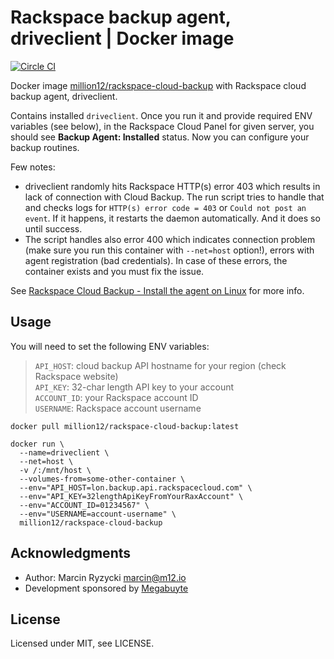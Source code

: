 # Rackspace backup agent, driveclient | Docker image
[![Circle CI](https://circleci.com/gh/million12/docker-rackspace-cloud-backup.svg?style=svg)](https://circleci.com/gh/million12/docker-rackspace-cloud-backup)

Docker image [million12/rackspace-cloud-backup]() with Rackspace cloud backup agent, driveclient.

Contains installed `driveclient`. Once you run it and provide required ENV variables (see below), in the Rackspace Cloud Panel for given server, you should see **Backup Agent: Installed** status. Now you can configure your backup routines.

Few notes:
* driveclient randomly hits Rackspace HTTP(s) error 403 which results in lack of connection with Cloud Backup. The run script tries to handle that and checks logs for `HTTP(s) error code = 403` or `Could not post an event`. If it happens, it restarts the daemon automatically. And it does so until success.
* The script handles also error 400 which indicates connection problem (make sure you run this container with `--net=host` option!), errors with agent registration (bad credentials). In case of these errors, the container exists and you must fix the issue.

See [Rackspace Cloud Backup - Install the agent on Linux](http://www.rackspace.com/knowledge_center/article/rackspace-cloud-backup-install-the-agent-on-linux) for more info.

## Usage

You will need to set the following ENV variables:  
> `API_HOST`: cloud backup API hostname for your region (check Rackspace website)  
> `API_KEY`: 32-char length API key to your account  
> `ACCOUNT_ID`: your Rackspace account ID  
> `USERNAME`: Rackspace account username

```
docker pull million12/rackspace-cloud-backup:latest

docker run \
  --name=driveclient \
  --net=host \
  -v /:/mnt/host \
  --volumes-from=some-other-container \
  --env="API_HOST=lon.backup.api.rackspacecloud.com" \
  --env="API_KEY=32lengthApiKeyFromYourRaxAccount" \
  --env="ACCOUNT_ID=01234567" \
  --env="USERNAME=account-username" \
  million12/rackspace-cloud-backup
```

## Acknowledgments

* Author: Marcin Ryzycki <marcin@m12.io>
* Development sponsored by [Megabuyte](http://megabuyte.com/)

## License

Licensed under MIT, see LICENSE.

